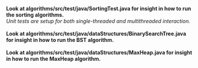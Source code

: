 **Look at algorithms/src/test/java/SortingTest.java for insight in how to run the sorting algorithms.**<br>
*Unit tests are setup for both single-threaded and multithreaded interaction.*
<br><br>
**Look at algorithms/src/test/java/dataStructures/BinarySearchTree.java for insight in how to run the BST algorithm.**
<br><br>
**Look at algorithms/src/test/java/dataStructures/MaxHeap.java for insight in how to run the MaxHeap algorithm.**
<br><br>
